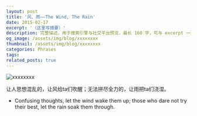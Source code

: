 ```yaml
---
layout: post
title: '风、雨——The Wind, The Rain'
date: 2015-02-17
excerpt: '（这里写摘要）'
description: 完整描述，用于搜索引擎与社交平台预览，最长 160 字，可与 excerpt 一致
og_image: /assets/img/blog/xxxxxxxx
thumbnail: /assets/img/blog/xxxxxxxx
categories: Phrases
tags: 
related_posts: true
---
```


<img src="/assets/img/blog/xxxxxxxx" alt="xxxxxxxx">

让人思想混乱的，让风给ta们吹醒；无法拼尽全力的，让雨把ta们浇湿。

- Confusing thoughts, let the wind wake them up; those who dare not try their best, let the rain soak them through.